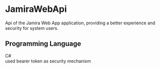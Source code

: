 # JamiraWebApi

Api of the Jamira Web App application, providing a better experience and security for system users.

## Programming Language
C#  
used bearer token as security mechanism

